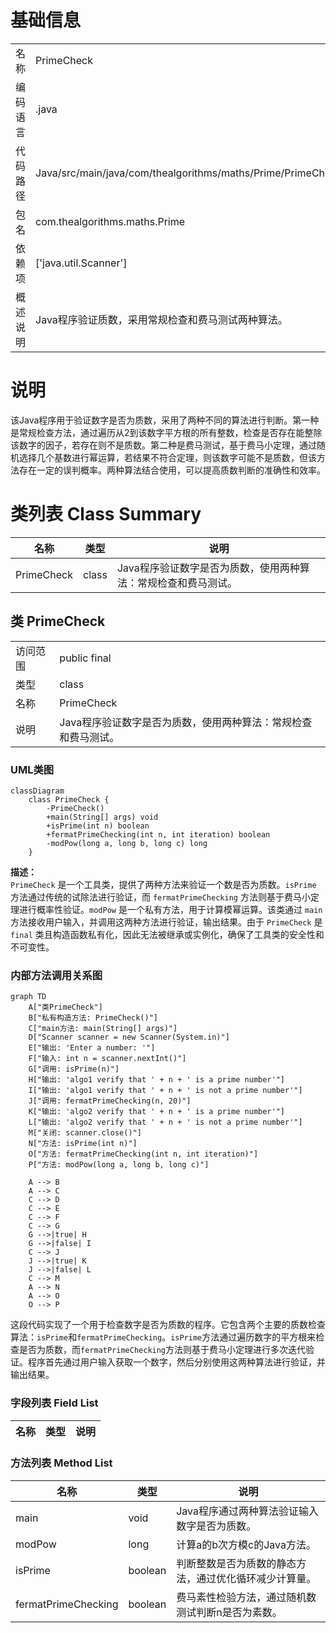 # 基础信息

|      |      |
|------|------|
| 名称 | PrimeCheck |
| 编码语言 | .java |
| 代码路径 | Java/src/main/java/com/thealgorithms/maths/Prime/PrimeCheck.java |
| 包名 | com.thealgorithms.maths.Prime |
| 依赖项 | ['java.util.Scanner'] |
| 概述说明 | Java程序验证质数，采用常规检查和费马测试两种算法。 |

# 说明

该Java程序用于验证数字是否为质数，采用了两种不同的算法进行判断。第一种是常规检查方法，通过遍历从2到该数字平方根的所有整数，检查是否存在能整除该数字的因子，若存在则不是质数。第二种是费马测试，基于费马小定理，通过随机选择几个基数进行幂运算，若结果不符合定理，则该数字可能不是质数，但该方法存在一定的误判概率。两种算法结合使用，可以提高质数判断的准确性和效率。

# 类列表 Class Summary

| 名称   | 类型  | 说明 |
|-------|------|-------------|
| PrimeCheck | class | Java程序验证数字是否为质数，使用两种算法：常规检查和费马测试。 |



## 类 PrimeCheck

|      |      |
|------|------|
| 访问范围 | public final |
| 类型 | class |
| 名称 | PrimeCheck |
| 说明 | Java程序验证数字是否为质数，使用两种算法：常规检查和费马测试。 |


### UML类图

```mermaid
classDiagram
    class PrimeCheck {
        -PrimeCheck()
        +main(String[] args) void
        +isPrime(int n) boolean
        +fermatPrimeChecking(int n, int iteration) boolean
        -modPow(long a, long b, long c) long
    }
```

**描述：**  
`PrimeCheck` 是一个工具类，提供了两种方法来验证一个数是否为质数。`isPrime` 方法通过传统的试除法进行验证，而 `fermatPrimeChecking` 方法则基于费马小定理进行概率性验证。`modPow` 是一个私有方法，用于计算模幂运算。该类通过 `main` 方法接收用户输入，并调用这两种方法进行验证，输出结果。由于 `PrimeCheck` 是 `final` 类且构造函数私有化，因此无法被继承或实例化，确保了工具类的安全性和不可变性。


### 内部方法调用关系图

```mermaid
graph TD
    A["类PrimeCheck"]
    B["私有构造方法: PrimeCheck()"]
    C["main方法: main(String[] args)"]
    D["Scanner scanner = new Scanner(System.in)"]
    E["输出: 'Enter a number: '"]
    F["输入: int n = scanner.nextInt()"]
    G["调用: isPrime(n)"]
    H["输出: 'algo1 verify that ' + n + ' is a prime number'"]
    I["输出: 'algo1 verify that ' + n + ' is not a prime number'"]
    J["调用: fermatPrimeChecking(n, 20)"]
    K["输出: 'algo2 verify that ' + n + ' is a prime number'"]
    L["输出: 'algo2 verify that ' + n + ' is not a prime number'"]
    M["关闭: scanner.close()"]
    N["方法: isPrime(int n)"]
    O["方法: fermatPrimeChecking(int n, int iteration)"]
    P["方法: modPow(long a, long b, long c)"]

    A --> B
    A --> C
    C --> D
    C --> E
    C --> F
    C --> G
    G -->|true| H
    G -->|false| I
    C --> J
    J -->|true| K
    J -->|false| L
    C --> M
    A --> N
    A --> O
    O --> P
```

这段代码实现了一个用于检查数字是否为质数的程序。它包含两个主要的质数检查算法：`isPrime`和`fermatPrimeChecking`。`isPrime`方法通过遍历数字的平方根来检查是否为质数，而`fermatPrimeChecking`方法则基于费马小定理进行多次迭代验证。程序首先通过用户输入获取一个数字，然后分别使用这两种算法进行验证，并输出结果。

### 字段列表 Field List

| 名称  | 类型  | 说明 |
|-------|-------|------|

### 方法列表 Method List

| 名称  | 类型  | 说明 |
|-------|-------|------|
| main | void | Java程序通过两种算法验证输入数字是否为质数。 |
| modPow | long | 计算a的b次方模c的Java方法。 |
| isPrime | boolean | 判断整数是否为质数的静态方法，通过优化循环减少计算量。 |
| fermatPrimeChecking | boolean | 费马素性检验方法，通过随机数测试判断n是否为素数。 |




